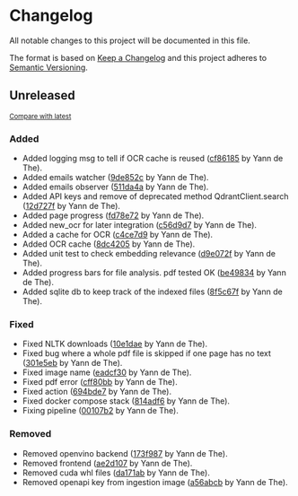 # Changelog

All notable changes to this project will be documented in this file.

The format is based on [Keep a Changelog](http://keepachangelog.com/en/1.0.0/)
and this project adheres to [Semantic Versioning](http://semver.org/spec/v2.0.0.html).

<!-- insertion marker -->
## Unreleased

<small>[Compare with latest](https://github.com/ydethe/ragindexer/compare/94eb7c1b309263c638f3e92cea40ebdc13d83ac1...HEAD)</small>

### Added

- Added logging msg to tell if OCR cache is reused ([cf86185](https://github.com/ydethe/ragindexer/commit/cf86185cfb3007e7c467b471282629d6b77e1e56) by Yann de The).
- Added emails watcher ([9de852c](https://github.com/ydethe/ragindexer/commit/9de852c33850ac3076924e2bf2abe370cdb609fc) by Yann de The).
- Added emails observer ([511da4a](https://github.com/ydethe/ragindexer/commit/511da4ad52cce5a7c21ebe0b26cc961658565be2) by Yann de The).
- Added API keys and remove of deprecated method QdrantClient.search ([12d727f](https://github.com/ydethe/ragindexer/commit/12d727f8c96d018c1ca1d803222664a7ca528fca) by Yann de The).
- Added page progress ([fd78e72](https://github.com/ydethe/ragindexer/commit/fd78e7266a6019c9934b22e044b614420da79e9c) by Yann de The).
- Added new_ocr for later integration ([c56d9d7](https://github.com/ydethe/ragindexer/commit/c56d9d7bd1b2784733176d15be352b4bcc1c22f3) by Yann de The).
- Added a cache for OCR ([c4ce7d9](https://github.com/ydethe/ragindexer/commit/c4ce7d92e45fb17da590060795df5e44c3d8b59e) by Yann de The).
- Added OCR cache ([8dc4205](https://github.com/ydethe/ragindexer/commit/8dc42053c8f3363d779c84b6c648386b2c6cc273) by Yann de The).
- Added unit test to check embedding relevance ([d9e072f](https://github.com/ydethe/ragindexer/commit/d9e072ffc96e832b2ca336a983f2ee1127f5460a) by Yann de The).
- Added progress bars for file analysis. pdf tested OK ([be49834](https://github.com/ydethe/ragindexer/commit/be49834155c7b30d3ad5a4abfd08174d3cd229fe) by Yann de The).
- Added sqlite db to keep track of the indexed files ([8f5c67f](https://github.com/ydethe/ragindexer/commit/8f5c67ffa1c27698802ac9d3b1274b087656d5d9) by Yann de The).

### Fixed

- Fixed NLTK downloads ([10e1dae](https://github.com/ydethe/ragindexer/commit/10e1daef293c042512a0b4b43514aadb9dbfff4a) by Yann de The).
- Fixed bug where a whole pdf file is skipped if one page has no text ([301e5eb](https://github.com/ydethe/ragindexer/commit/301e5eb7db159b4ca5a69fce8c26c5fc21224ed9) by Yann de The).
- Fixed image name ([eadcf30](https://github.com/ydethe/ragindexer/commit/eadcf3044c877e6b9cd01b20ab3a3bb7204e509f) by Yann de The).
- Fixed pdf error ([cff80bb](https://github.com/ydethe/ragindexer/commit/cff80bbb69e929a6e53d1617ef30b091e88336d8) by Yann de The).
- Fixed action ([694bde7](https://github.com/ydethe/ragindexer/commit/694bde7e470a78f8270edde54fa4752fed7d0ed0) by Yann de The).
- Fixed docker compose stack ([814adf6](https://github.com/ydethe/ragindexer/commit/814adf6ccf826eabe9e3004d762c2115f89d2e4c) by Yann de The).
- Fixing pipeline ([00107b2](https://github.com/ydethe/ragindexer/commit/00107b29eaad9b53df18e2037222e1a938494966) by Yann de The).

### Removed

- Removed openvino backend ([173f987](https://github.com/ydethe/ragindexer/commit/173f987437949e0c7802bdc0aefa9e078f8f104a) by Yann de The).
- Removed frontend ([ae2d107](https://github.com/ydethe/ragindexer/commit/ae2d1079aada5871a07e4478d6e560d5eae88884) by Yann de The).
- Removed cuda whl files ([da171ab](https://github.com/ydethe/ragindexer/commit/da171ab5d7d811ff9dde4ccfb4bf06e055efef3a) by Yann de The).
- Removed openapi key from ingestion image ([a56abcb](https://github.com/ydethe/ragindexer/commit/a56abcb933960ce1a4a4cea974bc23ec51b37607) by Yann de The).

<!-- insertion marker -->
